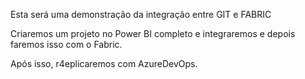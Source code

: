 Esta será uma demonstração da integração entre GIT e FABRIC

Criaremos um projeto no Power BI completo e integraremos e depois faremos isso com o Fabric.

Após isso, r4eplicaremos com AzureDevOps.